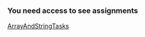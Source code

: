 ### You need access to see assignments

[ArrayAndStringTasks](https://polytechnicam.sharepoint.com/sites/319_1/_layouts/15/embed.aspx?uniqueId=ad97fb89-c955-4671-ba9c-55ca68639913&access_token=v1.eyJzaXRlaWQiOiJiMjNiOTgwMS1hZDU5LTQ5NGUtYmRjYi0wMWYxY2QzYTI1NjciLCJhcHBfZGlzcGxheW5hbWUiOiJNaWNyb3NvZnQgVGVhbXMgV2ViIENsaWVudCIsImFwcGlkIjoiNWUzY2U2YzAtMmIxZi00Mjg1LThkNGItNzVlZTc4Nzg3MzQ2IiwiYXVkIjoiMDAwMDAwMDMtMDAwMC0wZmYxLWNlMDAtMDAwMDAwMDAwMDAwL3BvbHl0ZWNobmljYW0uc2hhcmVwb2ludC5jb21AYTcyZjc3Y2MtZWIxNS00NjQ0LTkwYTUtZDU4ZTY1MTdiMmNhIiwiZXhwIjoiMTc0MDU5MTA2MiJ9.CgoKBHNuaWQSAjg5EgsI8Ozmz5Wl6z0QBRoNMjAuMTkwLjE1NC4zMiosZkxWU0oraThEeHhnVDNyVUNjc3liSEZ1TUxnSEdxL3lLT1BuYXpNb204VT0wdTgBQhChhVeCBJAAsMXriwFCc7S1ShBoYXNoZWRwcm9vZnRva2VuUghbImttc2kiXXIpMGguZnxtZW1iZXJzaGlwfDEwMDMyMDAyZDc0YTg2MDVAbGl2ZS5jb216ATKCARIJzHcvpxXrREYRkKXVjmUXssqSAQjUvNaH1bjVtpoBENSx1b3VodW_1oDVtdWh1baiASJsZXZvbmFzYXRyeWFuLnR0MzE5QHBvbHl0ZWNobmljLmFtqgEQMTAwMzIwMDJENzRBODYwNbIBO2FsbGZpbGVzLndyaXRlIGNvbnRhaW5lci5zZWxlY3RlZCBncm91cC5yZWFkIGFsbHNpdGVzLndyaXRlyAEB.cO5m7BdDBrG6BSfbh64-A9766_TVPVOd8i9iZ5GhKkY&embed=%7B%22ha%22%3A%22teams%22%2C%22hv%22%3A%22assignments%22%2C%22hm%22%3A%22view%22%2C%22hp%22%3A%22web%22%2C%22nb%22%3Atrue%7D)

